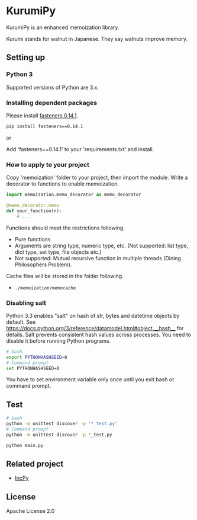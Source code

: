 # KurumiPy

KurumiPy is an enhanced memoization library.

Kurumi stands for walnut in Japanese. They say walnuts improve memory.

## Setting up

### Python 3

Supported versions of Python are 3.x.

### Installing dependent packages

Please install [fasteners 0.14.1](https://pypi.python.org/pypi/fasteners).

```bash
pip install fasteners==0.14.1
```

or

Add 'fasteners==0.14.1' to your 'requirements.txt' and install.

### How to apply to your project

Copy 'memoization' folder to your project, then import the module.
Write a decorator to functions to enable memoization.

```python
import memoization.memo_decorator as memo_decorator

@memo_decorator.memo
def your_function(n):
    # ...
```

Functions should meet the restrictions following.

* Pure functions
* Arguments are string type, numeric type, etc. (Not supported: list type, dict type, set type, file objects etc.)
* Not supported: Mutual recursive function in multiple threads (Dining Philosophers Problem).

Cache files will be stored in the folder following.

* `./memoization/memocache`

### Disabling salt

Python 3.3 enables "salt" on hash of str, bytes and datetime objects by default.
See <https://docs.python.org/3/reference/datamodel.html#object.__hash__> for details.
Salt prevents consistent hash values across processes.
You need to disable it before running Python programs.

```bash
# bash
export PYTHONHASHSEED=0
# Command prompt
set PYTHONHASHSEED=0
```

You have to set environment variable only once until you exit bash or command prompt.

## Test

```bash
# bash
python -m unittest discover -p '*_test.py'
# Command prompt
python -m unittest discover -p *_test.py
```

```bash
python main.py
```

## Related project

* [IncPy](http://www.pgbovine.net/incpy.html)

## License

Apache License 2.0
